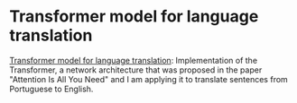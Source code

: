 # Transformer model for language translation


[Transformer model for language translation](https://github.com/vasilismg/Transformer_language_translation/blob/master/Transformer_language_translation.ipynb): Implementation of the Transformer, a network architecture that was proposed in the paper "Attention Is All You Need" and I am applying it to translate sentences from Portuguese to English. 



